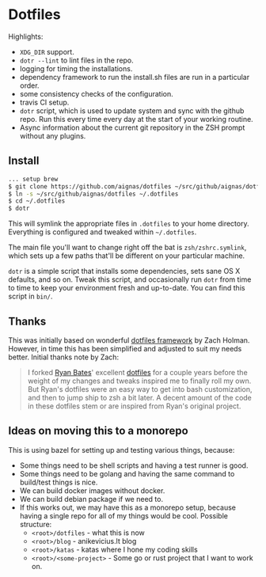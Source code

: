 # Dotfiles

Highlights:
- `XDG_DIR` support.
- `dotr --lint` to lint files in the repo.
- logging for timing the installations.
- dependency framework to run the install.sh files are run in a particular order.
- some consistency checks of the configuration.
- travis CI setup.
- `dotr` script, which is used to update system and sync with the github repo.
  Run this every time every day at the start of your working routine.
- Async information about the current git repository in the ZSH prompt without
  any plugins.

## Install

```sh
... setup brew
$ git clone https://github.com/aignas/dotfiles ~/src/github/aignas/dotfiles
$ ln -s ~/src/github/aignas/dotfiles ~/.dotfiles
$ cd ~/.dotfiles
$ dotr
```

This will symlink the appropriate files in `.dotfiles` to your home directory.
Everything is configured and tweaked within `~/.dotfiles`.

The main file you'll want to change right off the bat is `zsh/zshrc.symlink`,
which sets up a few paths that'll be different on your particular machine.

`dotr` is a simple script that installs some dependencies, sets sane OS X
defaults, and so on. Tweak this script, and occasionally run `dotr` from time to
time to keep your environment fresh and up-to-date. You can find this script in
`bin/`.

## Thanks

This was initially based on wonderful [dotfiles
framework](https://github.com/holman/dotfiles) by Zach Holman.  However, in
time this has been simplified and adjusted to suit my needs better.  Initial
thanks note by Zach:

> I forked [Ryan Bates](http://github.com/ryanb)' excellent
> [dotfiles](http://github.com/ryanb/dotfiles) for a couple years before the
> weight of my changes and tweaks inspired me to finally roll my own. But Ryan's
> dotfiles were an easy way to get into bash customization, and then to jump
> ship to zsh a bit later. A decent amount of the code in these dotfiles stem
> or are inspired from Ryan's original project.

## Ideas on moving this to a monorepo

This is using bazel for setting up and testing various things, because:
* Some things need to be shell scripts and having a test runner is good.
* Some things need to be golang and having the same command to build/test things is nice.
* We can build docker images without docker.
* We can build debian package if we need to.
* If this works out, we may have this as a monorepo setup, because having a single repo for all of my things would be cool.  Possible structure:
  * `<root>/dotfiles` - what this is now
  * `<root>/blog` - anikevicius.lt blog
  * `<root>/katas` - katas where I hone my coding skills
  * `<root>/<some-project>` - Some go or rust project that I want to work on.
